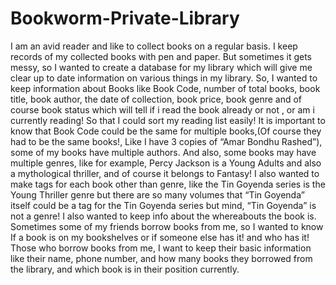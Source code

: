 # Bookworm-Private-Library

I am an avid reader and like to collect books on a regular basis. I keep records of my collected books with pen and paper. But sometimes it gets messy, so I wanted to create a database for my library which will give me clear up to date information on various things in my library.
So, I wanted to keep information about Books like Book Code, number of total books, book title, book author, the date of collection, book price, book genre and of course book status which will tell if i read the book already or not , or am i currently reading! So that I could sort my reading list easily! 
It is important to know that Book Code could be the same for multiple books,(Of course they had to be the same books!, Like I have 3 copies of “Amar Bondhu Rashed”), some of my books have multiple authors. And also, some books may have multiple genres, like for example, Percy Jackson is a Young Adults and also a mythological thriller, and of course it belongs to Fantasy! I also wanted to make tags for each book other than genre, like the Tin Goyenda series is the Young Thriller genre but there are so many volumes that “Tin Goyenda” itself could be a tag for the Tin Goyenda series but mind, “Tin Goyenda” is not a genre!
I also wanted to keep info about the whereabouts the book is. Sometimes some of my friends borrow books from me, so I wanted to know If a book is on my bookshelves or if someone else has it! and who has it!
Those who borrow books from me, I want to keep their basic information like their name, phone number, and how many books they borrowed from the library, and which book is in their position currently.

